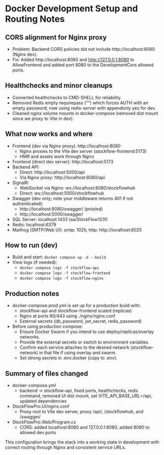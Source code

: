 # Docker Development Setup and Routing Notes

## CORS alignment for Nginx proxy

- Problem: Backend CORS policies did not include http://localhost:8080 (Nginx dev).
- Fix: Added http://localhost:8080 and http://127.0.0.1:8080 to AllowFrontend and added port 8080 to the DevelopmentCors allowed ports.

## Healthchecks and minor cleanups

- Converted healthchecks to CMD-SHELL for reliability.
- Removed Redis empty requirepass ("") which forces AUTH with an empty password; now using redis-server with appendonly yes for dev.
- Cleaned nginx volume mounts in docker-compose (removed dist mount since we proxy to Vite in dev).

## What now works and where

- Frontend (dev via Nginx proxy): http://localhost:8080
  - Nginx proxies to the Vite dev server (stockflow-frontend:5173)
  - HMR and assets work through Nginx
- Frontend (direct dev server): http://localhost:5173
- Backend API:
  - Direct: http://localhost:5000/api
  - Via Nginx proxy: http://localhost:8080/api
- SignalR:
  - WebSocket via Nginx: ws://localhost:8080/stockflowhub
  - Direct: ws://localhost:5000/stockflowhub
- Swagger (dev only; note your middleware returns 401 if not authenticated):
  - http://localhost:8080/swagger/ (proxied)
  - http://localhost:5000/swagger/
- SQL Server: localhost:1433 (sa/StockFlow123!)
- Redis: localhost:6379
- Mailhog (SMTP/Web UI): smtp: 1025; http: http://localhost:8025

## How to run (dev)

- Build and start: `docker compose up -d --build`
- View logs (if needed):
  - `docker compose logs -f stockflow-api`
  - `docker compose logs -f stockflow-frontend`
  - `docker compose logs -f stockflow-nginx`

## Production notes

- docker-compose.prod.yml is set up for a production build with:
  - stockflow-api and stockflow-frontend scaled (replicas)
  - Nginx at ports 80/443 using ./nginx/nginx.conf
  - External secrets (db_password, jwt_secret, redis_password)
- Before using production compose:
  - Ensure Docker Swarm if you intend to use deploy/replicas/overlay networks.
  - Provide the external secrets or switch to environment variables.
  - Confirm each service attaches to the desired network (stockflow-network) in that file if using overlay and swarm.
  - Set strong secrets in .env.docker (copy to .env).

## Summary of files changed

- docker-compose.yml
  - backend -> stockflow-api, fixed ports, healthchecks, redis command, removed UI dist mount, set VITE_API_BASE_URL=/api, updated dependencies
- StockFlowPro.UI/nginx.conf
  - Proxy root to Vite dev server, proxy /api/, /stockflowhub, and /swagger/
- StockFlowPro.Web/Program.cs
  - CORS: added localhost:8080 and 127.0.0.1:8080, added 8080 to allowed dev ports

This configuration brings the stack into a working state in development with correct routing through Nginx and consistent service URLs.
